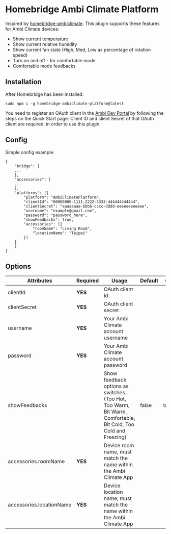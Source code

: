 # Homebridge Ambi Climate Platform

Inspired by [homebridge-ambiclimate](https://github.com/alisdairjsmyth/homebridge-ambiclimate). This plugin supports these features for Ambi Climate devices:

* Show current temperature
* Show current relative humidity
* Show current fan state (High, Med, Low as percentage of rotation speed)
* Turn on and off - for comfortable mode
* Comfortable mode feedbacks

## Installation

After Homebridge has been installed:

`sudo npm i -g homebridge-ambiclimate-platform@latest`

You need to register an OAuth client in the [Ambi Dev Portal](https://api.ambiclimate.com/clients) by following the steps on the Quick Start page. Client ID and client Secret of that OAuth client are required, in order to use this plugin.

## Config

Simple config example:

```
{
    "bridge": {
    ...
    },
    "accessories": [
    ...
    ],
    "platforms": [{
        "platform": "AmbiClimatePlatform",
        "clientId": "00000000-1111-2222-3333-444444444444",
        "clientSecret": "aaaaaaaa-bbbb-cccc-dddd-eeeeeeeeeeee",
        "username": "example@gmail.com",
        "password": "password_here",
        "showFeedbacks": true,
        "accessories": [{
            "roomName": "Living Room",
            "locationName": "Taipei"
        }]
    }
    ]
}
```

## Options

| **Attributes** | **Required** | **Usage** | **Default** | **Options** |
|----------------|--------------|-----------|-------------|-------------|
| clientId | **YES** | OAuth client Id | 
| clientSecret | **YES** | OAuth client secret |
| username | **YES** | Your Ambi Climate account username | 
| password | **YES** | Your Ambi Climate account password | 
| showFeedbacks | | Show feedback options as switches. (Too Hot, Too Warm, Bit Warm, Comfortable, Bit Cold, Too Cold and Freezing) | false | true/false
| accessories.roomName | **YES** | Device room name, must match the name within the Ambi Climate App |
| accessories.locationName | **YES** | Device location name, must match the name within the Ambi Climate App |

